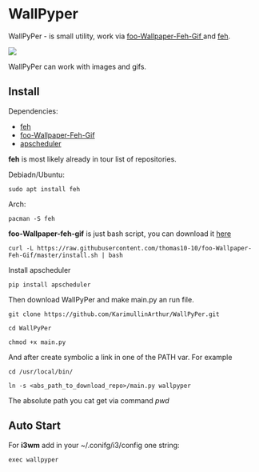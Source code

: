 # WallPyper

WallPyPer - is small utility, work via 
[foo-Wallpaper-Feh-Gif ](https://github.com/thomas10-10/foo-Wallpaper-Feh-Gif) and [feh](https://github.com/derf/feh).

<img src="./docs/media/demo.gif"  />

WallPyPer can work with images and gifs.

## Install

Dependencies:

* [feh](https://github.com/derf/feh)                                
* [foo-Wallpaper-Feh-Gif ](https://github.com/thomas10-10/foo-Wallpaper-Feh-Gif)  
* [apscheduler](https://github.com/agronholm/apscheduler)

**feh** is most likely already in tour list of repositories.

Debiadn/Ubuntu:
```
sudo apt install feh
```
Arch:
```
pacman -S feh
```

**foo-Wallpaper-feh-gif** is just bash script, you can download it [here](https://github.com/thomas10-10/foo-Wallpaper-Feh-Gif/blob/master/back4.sh)
```
curl -L https://raw.githubusercontent.com/thomas10-10/foo-Wallpaper-Feh-Gif/master/install.sh | bash 
```

Install apscheduler
```
pip install apscheduler
```

Then download WallPyPer and make main.py an run file.
```
git clone https://github.com/KarimullinArthur/WallPyPer.git

cd WallPyPer

chmod +x main.py
```

And after create symbolic a link in one of the PATH var.
For example
```
cd /usr/local/bin/

ln -s <abs_path_to_download_repo>/main.py wallpyper
```

The absolute path you cat get via command *pwd*

## Auto Start

For **i3wm** add in your ~/.conifg/i3/config one string:
```
exec wallpyper
```
